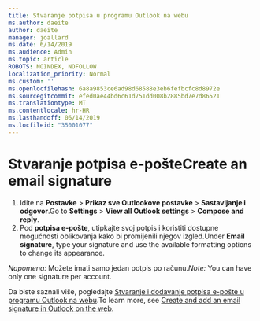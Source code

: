 ```yaml
---
title: Stvaranje potpisa u programu Outlook na webu
ms.author: daeite
author: daeite
manager: joallard
ms.date: 6/14/2019
ms.audience: Admin
ms.topic: article
ROBOTS: NOINDEX, NOFOLLOW
localization_priority: Normal
ms.custom: ''
ms.openlocfilehash: 6a8a9853ce6ad98d68588e3eb6fefbcfc8d8972e
ms.sourcegitcommit: efed0ae44bd6c61d751dd008b2885bd7e7d86521
ms.translationtype: MT
ms.contentlocale: hr-HR
ms.lasthandoff: 06/14/2019
ms.locfileid: "35001077"
---
```

# <a name="create-an-email-signature"></a><span data-ttu-id="d4631-102">Stvaranje potpisa e-pošte</span><span class="sxs-lookup"><span data-stu-id="d4631-102">Create an email signature</span></span>

1. <span data-ttu-id="d4631-103">Idite na **Postavke** > **Prikaz sve Outlookove postavke** > **Sastavljanje i odgovor**.</span><span class="sxs-lookup"><span data-stu-id="d4631-103">Go to **Settings** > **View all Outlook settings** > **Compose and reply**.</span></span>
1. <span data-ttu-id="d4631-104">Pod **potpisa e-pošte**, utipkajte svoj potpis i koristiti dostupne mogućnosti oblikovanja kako bi promijenili njegov izgled.</span><span class="sxs-lookup"><span data-stu-id="d4631-104">Under **Email signature**, type your signature and use the available formatting options to change its appearance.</span></span>

<span data-ttu-id="d4631-105">*Napomena:* Možete imati samo jedan potpis po računu.</span><span class="sxs-lookup"><span data-stu-id="d4631-105">*Note:* You can have only one signature per account.</span></span>

<span data-ttu-id="d4631-106">Da biste saznali više, pogledajte [Stvaranje i dodavanje potpisa e-pošte u programu Outlook na webu](https://support.office.com/article/5ff9dcfd-d3f1-447b-b2e9-39f91b074ea3).</span><span class="sxs-lookup"><span data-stu-id="d4631-106">To learn more, see [Create and add an email signature in Outlook on the web](https://support.office.com/article/5ff9dcfd-d3f1-447b-b2e9-39f91b074ea3).</span></span>